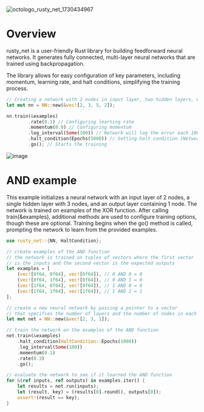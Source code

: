![octologo_rusty_net_1730434967](https://github.com/user-attachments/assets/b7f1bba4-f3e0-4a6a-9272-e4450f58bf47)


# Overview
rusty_net is a user-friendly Rust library for building feedforward neural networks. It generates fully connected, multi-layer neural networks that are trained using backpropagation.

The library allows for easy configuration of key parameters, including momentum, learning rate, and halt conditions, simplifying the training process.

```rust
// Creating a network with 2 nodes in input layer, two hidden layers, with 3 and 5 nodes, and an output layer with 2 nodes.
let mut nn = NN::new(&vec![2, 3, 5, 2]); 

nn.train(&examples) 
        .rate(0.1) // Configuring learning rate
        .momentum(0.9) // Configuring momentum
        .log_interval(Some(100)) // Network will log the error each 100 epochs
        .halt_condition(Epochs(5000)) // Setting halt condition (Network will stop after 5000 epochs)
        .go(); // Starts the training


```
![image](https://github.com/user-attachments/assets/cc48f228-71e1-4b70-8ff0-5f717bd3c6b3)


# AND example
This example initializes a neural network with an input layer of 2 nodes, a single hidden layer with 3 nodes, and an output layer containing 1 node. The network is trained on examples of the XOR function. After calling train(&examples), additional methods are used to configure training options, though these are optional. Training begins when the go() method is called, prompting the network to learn from the provided examples.

```rust
use rusty_net::{NN, HaltCondition};

// create examples of the AND function
// the network is trained on tuples of vectors where the first vector
// is the inputs and the second vector is the expected outputs
let examples = [
    (vec![0f64, 0f64], vec![0f64]), // 0 AND 0 = 0
    (vec![0f64, 1f64], vec![0f64]), // 0 AND 1 = 0
    (vec![1f64, 0f64], vec![0f64]), // 1 AND 0 = 0
    (vec![1f64, 1f64], vec![1f64]), // 1 AND 1 = 1
];

// create a new neural network by passing a pointer to a vector
// that specifies the number of layers and the number of nodes in each layer
let mut net = NN::new(&vec![2, 3, 1]);

// train the network on the examples of the AND function
net.train(&examples)
    .halt_condition(HaltCondition::Epochs(1000))
    .log_interval(Some(100))
    .momentum(0.1)
    .rate(0.3)
    .go();

// evaluate the network to see if it learned the AND function
for &(ref inputs, ref outputs) in examples.iter() {
    let results = net.run(inputs);
    let (result, key) = (results[0].round(), outputs[0]);
    assert!(result == key);
}
```
